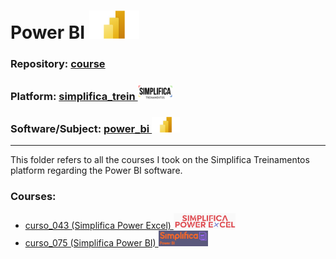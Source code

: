 # Power BI   <img src="https://github.com/PedroHeeger/main/blob/main/0-aux/logos/software/microsoft_powerbi.png" alt="power_bi" width="auto" height="45">

### Repository: [course](../../)
### Platform: <a href="../">simplifica_trein   <img src="https://github.com/PedroHeeger/main/blob/main/0-aux/logos/plataforma/simplifica_treinamentos.png" alt="simplifica_treinamentos" width="auto" height="25"></a>
### Software/Subject: <a href="./">power_bi   <img src="https://github.com/PedroHeeger/main/blob/main/0-aux/logos/software/microsoft_powerbi.png" alt="power_bi" width="auto" height="25"></a>

---

This folder refers to all the courses I took on the Simplifica Treinamentos platform regarding the Power BI software.

### Courses:
- <a href="./curso_043">curso_043 (Simplifica Power Excel)   <img src="./curso_043/0-aux/logo_course.png" alt="curso_043" width="auto" height="25"></a>
- <a href="./curso_075">curso_075 (Simplifica Power BI)   <img src="./curso_075/0-aux/logo_course.png" alt="curso_075" width="auto" height="25"></a>